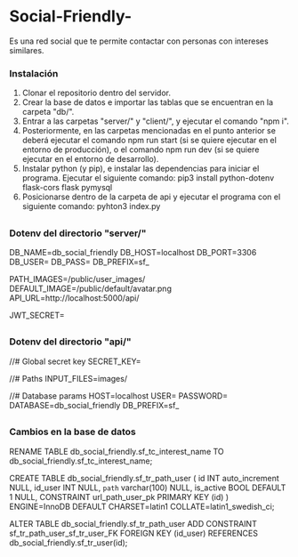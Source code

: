 # 
# Social-Friendly-
Es una red social que te permite contactar con personas con intereses similares.

### Instalación
1. Clonar el repositorio dentro del servidor.
2. Crear la base de datos e importar las tablas que se encuentran en la carpeta "db/".
3. Entrar a las carpetas "server/" y "client/", y ejecutar el comando "npm i".
4. Posteriormente, en las carpetas mencionadas en el punto anterior se deberá ejecutar el comando npm run start (si se quiere ejecutar en el entorno de producción), o el comando npm run dev (si se quiere ejecutar en el entorno de desarrollo).
6. Instalar python (y pip), e instalar las dependencias para iniciar el programa. Ejecutar el siguiente comando: pip3 install python-dotenv flask-cors flask pymysql
5. Posicionarse dentro de la carpeta de api y ejecutar el programa con el siguiente comando: pyhton3 index.py


##
### Dotenv del directorio "server/"
DB_NAME=db_social_friendly
DB_HOST=localhost
DB_PORT=3306
DB_USER=
DB_PASS=
DB_PREFIX=sf_

PATH_IMAGES=/public/user_images/
DEFAULT_IMAGE=/public/default/avatar.png
API_URL=http://localhost:5000/api/

JWT_SECRET=


##
### Dotenv del directorio "api/"
//# Global secret key
SECRET_KEY=

//# Paths
INPUT_FILES=images/

//# Database params
HOST=localhost
USER=
PASSWORD=
DATABASE=db_social_friendly
DB_PREFIX=sf_




##
### Cambios en la base de datos
RENAME TABLE db_social_friendly.sf_tc_interest_name TO db_social_friendly.sf_tc_interest_name;

CREATE TABLE db_social_friendly.sf_tr_path_user (
	id INT auto_increment NULL,
	id_user INT NULL,
	`path` varchar(100) NULL,
	is_active BOOL DEFAULT 1 NULL,
	CONSTRAINT url_path_user_pk PRIMARY KEY (id)
)
ENGINE=InnoDB
DEFAULT CHARSET=latin1
COLLATE=latin1_swedish_ci;

ALTER TABLE db_social_friendly.sf_tr_path_user ADD CONSTRAINT sf_tr_path_user_sf_tr_user_FK FOREIGN KEY (id_user) REFERENCES db_social_friendly.sf_tr_user(id);

